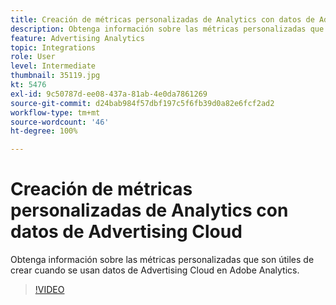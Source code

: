 ```yaml
---
title: Creación de métricas personalizadas de Analytics con datos de Advertising Cloud
description: Obtenga información sobre las métricas personalizadas que son útiles de crear cuando se usan datos de Advertising Cloud en Adobe Analytics.
feature: Advertising Analytics
topic: Integrations
role: User
level: Intermediate
thumbnail: 35119.jpg
kt: 5476
exl-id: 9c50787d-ee08-437a-81ab-4e0da7861269
source-git-commit: d24bab984f57dbf197c5f6fb39d0a82e6fcf2ad2
workflow-type: tm+mt
source-wordcount: '46'
ht-degree: 100%

---
```



# Creación de métricas personalizadas de Analytics con datos de Advertising Cloud

Obtenga información sobre las métricas personalizadas que son útiles de crear cuando se usan datos de Advertising Cloud en Adobe Analytics.

>[!VIDEO](https://video.tv.adobe.com/v/35119/?quality=12&learn=on)
